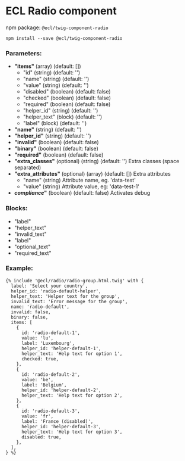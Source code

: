 # ECL Radio component

npm package: `@ecl/twig-component-radio`

```shell
npm install --save @ecl/twig-component-radio
```

### Parameters:

- **"items"** (array) (default: [])
  - "id" (string) (default: '')
  - "name" (string) (default: '')
  - "value" (string) (default: '')
  - "disabled" (boolean) (default: false)
  - "checked" (boolean) (default: false)
  - "required" (boolean) (default: false)
  - "helper_id" (string) (default: '')
  - "helper_text" (block) (default: '')
  - "label" (block) (default: '')
- **"name"** (string) (default: '')
- **"helper_id"** (string) (default: '')
- **"invalid"** (boolean) (default: false)
- **"binary"** (boolean) (default: false)
- **"required"** (boolean) (default: false)
- **"extra_classes"** (optional) (string) (default: '') Extra classes (space separated)
- **"extra_attributes"** (optional) (array) (default: []) Extra attributes
  - "name" (string) Attribute name, eg. 'data-test'
  - "value" (string) Attribute value, eg: 'data-test-1'
- **_compliance_"** (boolean) (default: false) Activates debug

### Blocks:

- "label"
- "helper_text"
- "invalid_text"
- "label"
- "optional_text"
- "required_text"

### Example:

<!-- prettier-ignore -->
```twig
{% include '@ecl/radio/radio-group.html.twig' with { 
  label: 'Select your country', 
  helper_id: 'radio-default-helper', 
  helper_text: 'Helper text for the group', 
  invalid_text: 'Error message for the group', 
  name: 'radio-default', 
  invalid: false, 
  binary: false, 
  items: [ 
    { 
      id: 'radio-default-1', 
      value: 'lu', 
      label: 'Luxembourg', 
      helper_id: 'helper-default-1', 
      helper_text: 'Help text for option 1', 
      checked: true, 
    }, 
    { 
      id: 'radio-default-2', 
      value: 'be', 
      label: 'Belgium', 
      helper_id: 'helper-default-2', 
      helper_text: 'Help text for option 2', 
    }, 
    { 
      id: 'radio-default-3', 
      value: 'fr', 
      label: 'France (disabled)', 
      helper_id: 'helper-default-3', 
      helper_text: 'Help text for option 3', 
      disabled: true, 
    }, 
  ], 
} %}
```
